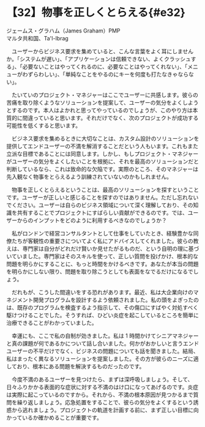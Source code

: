 # 【32】物事を正しくとらえる{#e32}

<div class="author">ジェームス・グラハム（James Graham）<span class="author_title">PMP</span></div>
<div class="author_address">マルタ共和国、Ta'l-Ibrag</div>

　ユーザーからビジネス要求を集めていると、こんな言葉をよく耳にしませんか。「システムが遅い」、「アプリケーションは信頼できない、よくクラッシュする」、「必要ないことはやってくれるのに、必要なことはやってくれない」、「メニューがわずらわしい」、「単純なことをやるのにキーを何度も打たなきゃならない」。

　たいていのプロジェクト・マネジャーはここでユーザーに共感します。彼らの苦痛を取り除くようなソリューションを提案して、ユーザーの気分をよくしようとするのです。本人はよかれと思ってやっているのでしょうが、このやり方は本質的に間違っていると思います。それだけでなく、次のプロジェクトが成功する可能性を低くすると思います。

　ビジネス要求を集めるときに大切なことは、カスタム設計のソリューションを提供してエンドユーザーの不満を解消することだという人もいます。これもまた立派な目標であることには同意します。しかし、もしプロジェクト・マネジャーがユーザーの気分をよくしたいことを根拠に、それを最高のソリューションだと判断しているなら、これは致命的な欠陥です。実際のところ、そのマネジャーは先入観なく物事をとらえるよう訓練されていないのかもしれません。

　物事を正しくとらえるということは、最高のソリューションを探すということです。ユーザーが正しいと感じることを探すのではありません。ただし忘れないでください。ユーザーは自らのビジネス領域について深く理解しており、その知識を共有することでプロジェクトにすばらしい貢献ができるのです。では、ユーザーからのインプットをどのように利用するべきなのでしょうか？

　私がロンドンで経営コンサルタントとして仕事をしていたとき、経験豊かな同僚たちが客観性の重要さについてよく私にアドバイスしてくれました。彼らの教えは、専門家は自分がどれだけ賢いか見せたがるものだ、という自明の理に基づいていました。専門家はそのスキルを使って、正しい質問を投げかけ、根本的な問題を明らかにすることに、もっと時間をかけるべきです。あなたが本当の問題を明らかにしない限り、問題を取り除こうとしても表面をなでるだけになるでしょう。

　だれもが、こうした間違いをする恐れがあります。最近、私は大企業向けのマネジメント開発プログラムを設計するよう依頼されました。私の頭をよぎったのは、既存のプログラムを検査するよう指示して、その傷口にすばやく対処すべく駆けつけることでした。そうすれば、ひどい炎症を起こしているところを簡単に治療できることがわかっていました。

　幸運にも、ここで私の自制が効きました。私は 1 時間かけてシニアマネジャーと真の課題が何であるかについて話し合いました。何かがおかしいと言うエンドユーザーの不平だけでなく、ビジネスの問題についても話を聞きました。結局、私はまったく異なるソリューションを提案しました。その方が彼らのニーズに適しており、根本にある問題を解決するものだったのです。

　今度不満のあるユーザーを見つけたら、まずは深呼吸しましょう。そして、日々ふりかかる表面的な症状に対する不満のはけ口になってあげるのです。炎症は実際に起こっているのですから。それから、不満の根本原因が見つかるまで質問を繰り返しましょう。応急処置をすることで、彼らの気分をよくするという誘惑から逃れましょう。プロジェクトの軌道を計画する前に、まず正しい目標に向かっているか確かめることが重要です。
